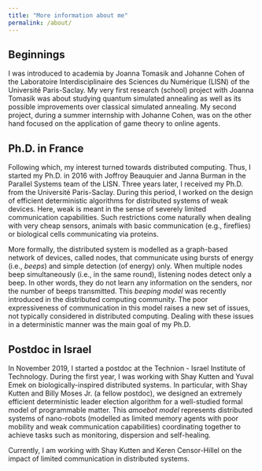 ```yaml
---
title: "More information about me"
permalink: /about/
---
```


## Beginnings

I was introduced to academia by Joanna Tomasik and Johanne Cohen of the Laboratoire Interdisciplinaire des Sciences du Numérique (LISN) of the Université Paris-Saclay. 
My very first research (school) project with Joanna Tomasik was about studying quantum simulated annealing as well as its possible improvements over classical simulated annealing.
My second project, during a summer internship with Johanne Cohen, was on the other hand focused on the application of game theory to online agents. 



## Ph.D. in France

Following which, my interest turned towards distributed computing. Thus, I started my Ph.D. in 2016 with Joffroy Beauquier and Janna Burman in the Parallel Systems team of the LISN. 
Three years later, I received my Ph.D. from the Université Paris-Saclay.
During this period, I worked on the design of efficient deterministic algorithms for distributed systems of weak devices. Here, weak is meant in the sense of severely limited communication capabilities. 
Such restrictions come naturally when dealing with very cheap sensors, animals with basic communication (e.g., fireflies) or biological cells communicating via proteins. 

More formally, the distributed system is modelled as a graph-based network of devices, called nodes, that communicate using bursts of energy (i.e., *beeps*) and simple detection (of energy) only. 
When multiple nodes beep simultaneously (i.e., in the same round), listening nodes detect only a beep. 
In other words, they do not learn any information on the senders, nor the number of beeps transmitted.
This *beeping model* was recently introduced in the distributed computing community. 
The poor expressiveness of communication in this model raises a new set of issues, not typically considered in distributed computing. 
Dealing with these issues in a deterministic manner was the main goal of my Ph.D. 


## Postdoc in Israel

In November 2019, I started a postdoc at the Technion - Israel Institute of Technology. During the first year, I was working with Shay Kutten and Yuval Emek on biologically-inspired distributed systems. 
In particular, with Shay Kutten and Billy Moses Jr. (a fellow postdoc), we designed an extremely efficient deterministic leader election algorithm for a well-studied formal model of programmable matter. 
This *amoebot model* represents distributed systems of nano-robots (modelled as limited memory agents with poor mobility and weak communication capabilities) coordinating together to achieve tasks such as monitoring, dispersion and self-healing. 

Currently, I am working with Shay Kutten and Keren Censor-Hillel on the impact of limited communication in distributed systems.
